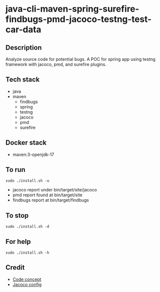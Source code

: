 # java-cli-maven-spring-surefire-findbugs-pmd-jacoco-testng-test-car-data

## Description
Analyze source code for potential bugs.
A POC for spring app using testng
framework with jacoco, pmd, and
surefire plugins.

## Tech stack
- java
- maven
	- findbugs
  - spring
  - testng
  - jacoco
  - pmd
  - surefire

## Docker stack
- maven:3-openjdk-17

## To run
`sudo ./install.sh -u`
- jacoco report under bin/target/site/jacoco
- pmd report found at bin/target/site
- findbugs report at bin/target/findbugs

## To stop
`sudo ./install.sh -d`

## For help
`sudo ./install.sh -h`

## Credit
- [Code concept](https://github.com/eugenp/tutorials/tree/master/testing-modules/testng)
- [Jacoco config](https://www.baeldung.com/jacoco)
